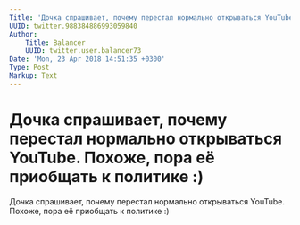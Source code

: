 ```yaml
---
Title: 'Дочка спрашивает, почему перестал нормально открываться YouTube. Похоже, пора её приобщать к политике :)'
UUID: twitter.988384886993059840
Author:
    Title: Balancer
    UUID: twitter.user.balancer73
Date: 'Mon, 23 Apr 2018 14:51:35 +0300'
Type: Post
Markup: Text
---
```


# Дочка спрашивает, почему перестал нормально открываться YouTube. Похоже, пора её приобщать к политике :)

Дочка спрашивает, почему перестал нормально открываться
YouTube. Похоже, пора её приобщать к политике :)